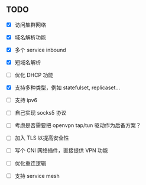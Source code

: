 ## TODO

- [x] 访问集群网络
- [x] 域名解析功能
- [x] 多个 service inbound
- [x] 短域名解析
- [ ] 优化 DHCP 功能
- [x] 支持多种类型，例如 statefulset, replicaset...
- [ ] 支持 ipv6
- [ ] 自己实现 socks5 协议
- [ ] 考虑是否需要把 openvpn tap/tun 驱动作为后备方案？
- [ ] 加入 TLS 以提高安全性
- [ ] 写个 CNI 网络插件，直接提供 VPN 功能
- [ ] 优化重连逻辑
- [ ] 支持 service mesh


